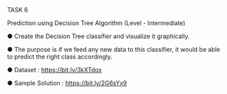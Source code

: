 TASK 6

Prediction using Decision Tree Algorithm
(Level - Intermediate)

● Create the Decision Tree classifier and visualize it graphically. 

● The purpose is if we feed any new data to this classifier, it would be able to predict the right class accordingly. 

● Dataset : https://bit.ly/3kXTdox

● Sample Solution : https://bit.ly/2G6sYx9

